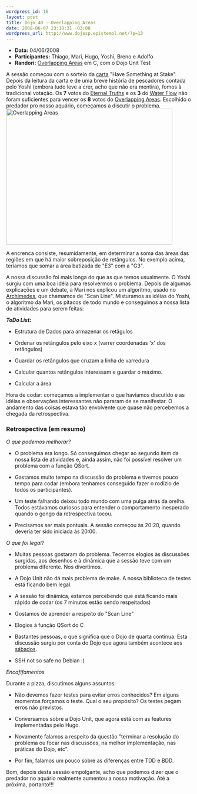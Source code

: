 ```yaml
--- 
wordpress_id: 16
layout: post
title: Dojo 40 - Overlapping Areas
date: 2008-06-07 23:10:31 -03:00
wordpress_url: http://www.dojosp.epistemol.net/?p=13
---
```

<ul>
	<li><strong>Data:</strong> 04/06/2008</li>
	<li><strong>Participantes:</strong> Thiago, Mari, Hugo, Yoshi, Breno e Adolfo</li>
	<li><strong>Randori:</strong> <a href="http://icpcres.ecs.baylor.edu/onlinejudge/index.php?option=com_onlinejudge&amp;Itemid=8&amp;category=11&amp;page=show_problem&amp;problem=875">Overlapping Areas</a> em C, com o Dojo Unit Test</li>
</ul>
A sessão começou com o sorteio da <a title="Creative Whack Pack" href="http://www.creativethink.com/whack/" target="_blank">carta</a> "Have Something at Stake". Depois da leitura da carta e de uma breve história de pescadores contada pelo Yoshi (embora tudo leve a crer, acho que não era mentira), fomos à tradicional votação. Os <strong>7</strong> votos do <a title="Eternal Truths at UVa" href="http://icpcres.ecs.baylor.edu/onlinejudge/index.php?option=com_onlinejudge&amp;Itemid=8&amp;category=11&amp;page=show_problem&amp;problem=869" target="_blank">Eternal Truths</a> e os <strong>3</strong> do <a title="Water Flow at UVa" href="http://icpcres.ecs.baylor.edu/onlinejudge/index.php?option=com_onlinejudge&amp;Itemid=8&amp;category=11&amp;page=show_problem&amp;problem=874" target="_blank">Water Flow</a> não foram suficientes  para vencer os <strong>8</strong> votos do <a title="Overlapping Areas at UVa" href="http://icpcres.ecs.baylor.edu/onlinejudge/index.php?option=com_onlinejudge&amp;Itemid=8&amp;category=11&amp;page=show_problem&amp;problem=875" target="_blank">Overlapping Areas</a>. Escolhido o predador pro nosso aquário, começamos a discutir o problema.

<img src="http://icpcres.ecs.baylor.edu/onlinejudge/external/9/p934a.gif" alt="Overlapping Areas" width="452" height="369" />

A encrenca consiste, resumidamente, em determinar a soma das áreas das regiões em que há maior sobreposição de retângulos. No exemplo acima, teríamos que somar a área batizada de "E3" com a "G3".

A nossa discussão foi mais longa do que as que temos usualmente. O Yoshi surgiu com uma boa idéia para resolvermos o problema. Depois de algumas explicações e um debate, a Mari nos explicou um algoritmo, usado no <a title="Projetos AgilCoop" href="http://www.agilcoop.org.br/portal/projetosDeSoftware" target="_blank">Archimedes</a>, que chamamos de "Scan Line". Misturamos as idéias do Yoshi, o algoritmo da Mari, os pitacos de todo mundo e conseguimos a nossa lista de atividades para serem feitas:

<em><strong>ToDo List:</strong></em>

- Estrutura de Dados para armazenar os retâgulos

- Ordenar os retângulos pelo eixo x (varrer coordenadas 'x' dos retângulos)

- Guardar os retângulos que cruzam a linha de varredura

- Calcular quantos retângulos interessam e guardar o máximo.

- Calcular a área

Hora de codar: começamos a implementar o que havíamos discutido e as idéias e observações interessantes não pararam de se manifestar. O andamento das coisas estava tão envolvente que quase não percebemos a chegada da retrospectiva.
<h3>Retrospectiva (em resumo)</h3>
<em>O que podemos melhorar?</em>

- O problema era longo. Só conseguimos chegar ao segundo item da nossa lista de atividades e, ainda assim, não foi possível resolver um problema com a função QSort.

- Gastamos muito tempo na discussão do problema e tivemos pouco tempo para codar (embora tenhamos conseguido fazer o rodízio de todos os participantes).

- Um teste falhando deixou todo mundo com uma pulga atrás da orelha. Todos estávamos curiosos para entender o comportamento inesperado quando o gongo da retrospectiva tocou.

- Precisamos ser mais pontuais. A sessão começou às 20:20, quando deveria ter sido iniciada às 20:00.

<em>O que foi legal?</em>

- Muitas pessoas gostaram do problema. Tecemos elogios às discussões surgidas, aos desenhos e à dinâmica que a sessão teve com um problema diferente. Nos divertimos.

- A Dojo Unit não dá mais problema de make. A nossa biblioteca de testes está ficando bem legal.

- A sessão foi dinâmica, estamos percebendo que está ficando mais rápido de codar (os 7 minutos estão sendo respeitados)

- Gostamos de aprender a respeito do "Scan Line"

- Elogios à função QSort do C

- Bastantes pessoas, o que significa que o Dojo de quarta continua. Esta discussão surgiu por conta do Dojo que agora também acontece aos <a title="Dojo de Sábado" href="http://groups.google.com/group/dojo_sp/browse_thread/thread/435e6f5d051a7960?hl=pt-BR" target="_blank">sábados</a>.

- SSH not so safe no Debian :)

<em>Encafifamentos</em>

Durante a pizza, discutimos alguns assuntos:

- Não devemos fazer testes para evitar erros conhecidos? Em alguns momentos forçamos o teste. Qual o seu propósito? Os testes pegam erros não previstos.

- Conversamos sobre a Dojo Unit, que agora está com as features implementadas pelo Hugo.

- Novamente falamos a respeito da questão "terminar a resolução do problema ou focar nas discussões, na melhor implementação, nas práticas do Dojo, etc".

- Por fim, falamos um pouco sobre as diferenças entre TDD e BDD.

Bom, depois desta sessão empolgante, acho que podemos dizer que o predador no aquário realmente aumentou a nossa motivação. Até a próxima, portanto!!!
